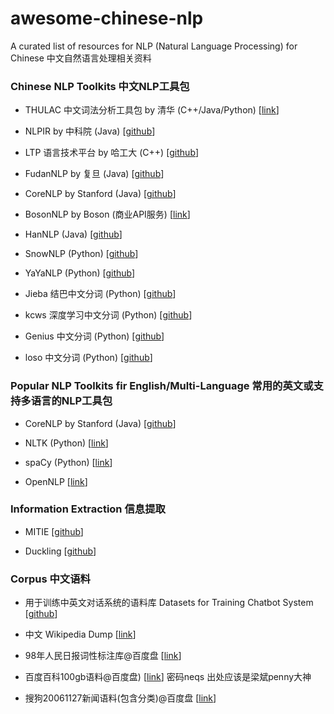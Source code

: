 # awesome-chinese-nlp
A curated list of resources for NLP (Natural Language Processing) for Chinese
中文自然语言处理相关资料



### Chinese NLP Toolkits 中文NLP工具包

- THULAC 中文词法分析工具包 by 清华 (C++/Java/Python) [[link](http://thulac.thunlp.org/)]

- NLPIR by 中科院 (Java) [[github](https://github.com/NLPIR-team/NLPIR)]

- LTP 语言技术平台 by 哈工大 (C++) [[github](https://github.com/HIT-SCIR/ltp)]

- FudanNLP by 复旦 (Java) [[github](https://github.com/FudanNLP/fnlp)]

- CoreNLP by Stanford (Java) [[github](https://github.com/stanfordnlp/CoreNLP)]

- BosonNLP by Boson (商业API服务) [[link](http://bosonnlp.com/)]

- HanNLP (Java) [[github](https://github.com/hankcs/HanLP)]

- SnowNLP (Python) [[github](https://github.com/isnowfy/snownlp)]

- YaYaNLP (Python) [[github](https://github.com/Tony-Wang/YaYaNLP)]

- Jieba 结巴中文分词 (Python) [[github](https://github.com/fxsjy/jieba)]

- kcws 深度学习中文分词 (Python) [[github](https://github.com/koth/kcws)]

- Genius 中文分词 (Python) [[github](https://github.com/duanhongyi/genius)]

- loso 中文分词 (Python) [[github](https://github.com/fangpenlin/loso)]



### Popular NLP Toolkits fir English/Multi-Language 常用的英文或支持多语言的NLP工具包

- CoreNLP by Stanford (Java) [[github](https://github.com/stanfordnlp/CoreNLP)]

- NLTK (Python) [[link](http://www.nltk.org/)]

- spaCy (Python) [[link](https://spacy.io/)]

- OpenNLP [[link](https://opennlp.apache.org/)]




### Information Extraction 信息提取

- MITIE [[github](https://github.com/mit-nlp/MITIE)]

- Duckling [[github](https://github.com/facebookincubator/duckling)]




### Corpus 中文语料

- 用于训练中英文对话系统的语料库 Datasets for Training Chatbot System [[github](https://github.com/candlewill/Dialog_Corpus)]

- 中文 Wikipedia Dump [[link](https://dumps.wikimedia.org/zhwiki/)]

- 98年人民日报词性标注库@百度盘 [[link](https://pan.baidu.com/s/1gd6mslt)]

- 百度百科100gb语料@百度盘) [[link](http://pan.baidu.com/s/1i3wvfil)] 密码neqs 出处应该是梁斌penny大神

- 搜狗20061127新闻语料(包含分类)@百度盘 [[link](https://pan.baidu.com/s/1bnhXX6Z)]


